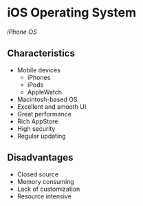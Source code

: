 # iOS Operating System

*iPhone OS*

## Characteristics

- Mobile devices
  - iPhones
  - iPods
  - AppleWatch
- Macintosh-based OS
- Excellent and smooth UI
- Great performance
- Rich AppStore
- High security
- Regular updating

## Disadvantages

- Closed source
- Memory consuming
- Lack of customization
- Resource intensive